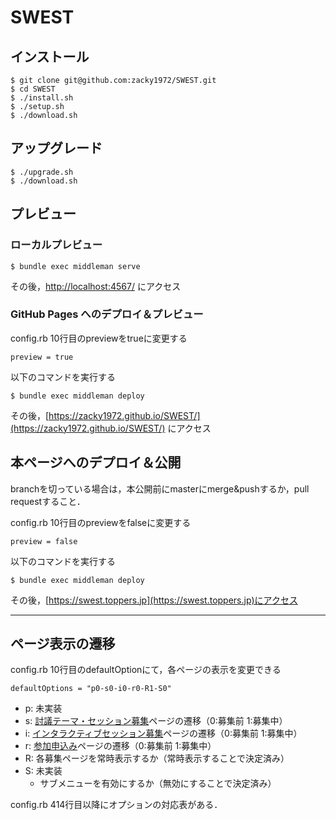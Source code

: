 # SWEST

## インストール

```
$ git clone git@github.com:zacky1972/SWEST.git
$ cd SWEST
$ ./install.sh
$ ./setup.sh
$ ./download.sh
```

## アップグレード

```
$ ./upgrade.sh
$ ./download.sh
```


## プレビュー

### ローカルプレビュー

```
$ bundle exec middleman serve
```

その後，[http://localhost:4567/](http://localhost:4567/) にアクセス

### GitHub Pages へのデプロイ＆プレビュー

config.rb 10行目のpreviewをtrueに変更する
```
preview = true
```

以下のコマンドを実行する

```
$ bundle exec middleman deploy
```

その後，[https://zacky1972.github.io/SWEST/](https://zacky1972.github.io/SWEST/) にアクセス

## 本ページへのデプロイ＆公開

branchを切っている場合は，本公開前にmasterにmerge&pushするか，pull requestすること．

config.rb 10行目のpreviewをfalseに変更する
```
preview = false
```

以下のコマンドを実行する

```
$ bundle exec middleman deploy
```

その後，[https://swest.toppers.jp](https://swest.toppers.jp)にアクセス

- - -

## ページ表示の遷移

config.rb 10行目のdefaultOptionにて，各ページの表示を変更できる

```
defaultOptions = "p0-s0-i0-r0-R1-S0"
```

* p: 未実装
* s: [討議テーマ・セッション募集](https://swest.toppers.jp/proposal)ページの遷移（0:募集前 1:募集中）
* i: [インタラクティブセッション募集](https://swest.toppers.jp/interactive)ページの遷移（0:募集前 1:募集中）
* r: [参加申込み](https://swest.toppers.jp/regist)ページの遷移（0:募集前 1:募集中）
* R: 各募集ページを常時表示するか（常時表示することで決定済み）
* S: 未実装
   * サブメニューを有効にするか（無効にすることで決定済み）

config.rb 414行目以降にオプションの対応表がある．
